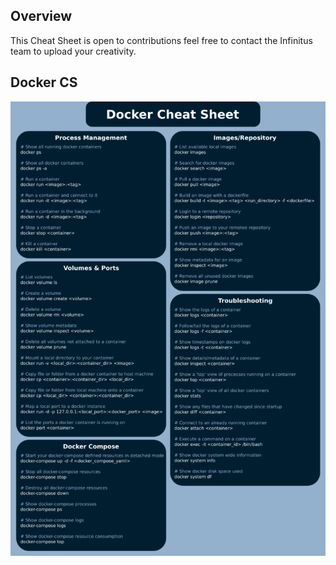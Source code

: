 ## Overview 

This Cheat Sheet is open to contributions feel free to contact the Infinitus team to upload your creativity.

## Docker CS

![](/img/DockerCS.png "Cheat-Sheet")

